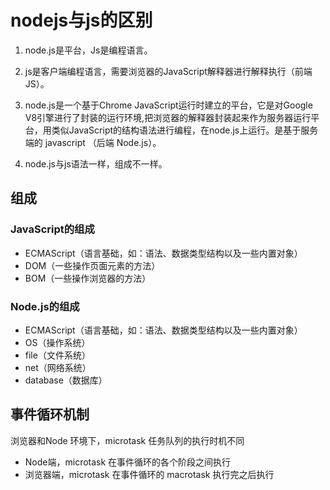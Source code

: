 # nodejs与js的区别

1.  node.js是平台，Js是编程语言。

2.  js是客户端编程语言，需要浏览器的JavaScript解释器进行解释执行（前端 JS）。

3.  node.js是一个基于Chrome JavaScript运行时建立的平台，它是对Google V8引擎进行了封装的运行环境,把浏览器的解释器封装起来作为服务器运行平台，用类似JavaScript的结构语法进行编程，在node.js上运行。是基于服务端的 javascript （后端 Node.js）。

5.  node.js与js语法一样，组成不一样。

## 组成

### JavaScript的组成

-   ECMAScript（语言基础，如：语法、数据类型结构以及一些内置对象）
-   DOM（一些操作页面元素的方法）
-   BOM（一些操作浏览器的方法）

### Node.js的组成

-   ECMAScript（语言基础，如：语法、数据类型结构以及一些内置对象）
-   OS（操作系统）
-   file（文件系统）
-   net（网络系统）
-   database（数据库）

## 事件循环机制

浏览器和Node 环境下，microtask 任务队列的执行时机不同

-   Node端，microtask 在事件循环的各个阶段之间执行
-   浏览器端，microtask 在事件循环的 macrotask 执行完之后执行